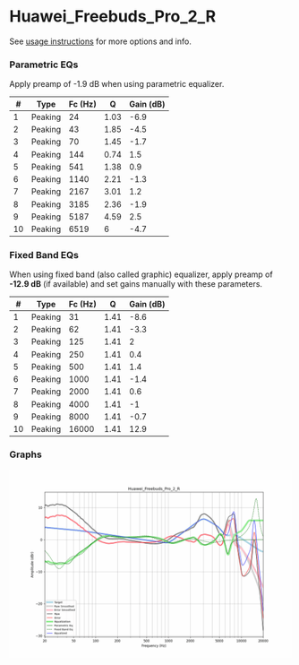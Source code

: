 # Huawei_Freebuds_Pro_2_R
See [usage instructions](https://github.com/jaakkopasanen/AutoEq#usage) for more options and info.

### Parametric EQs
Apply preamp of -1.9 dB when using parametric equalizer.

|   # | Type    |   Fc (Hz) |    Q |   Gain (dB) |
|-----|---------|-----------|------|-------------|
|   1 | Peaking |        24 | 1.03 |        -6.9 |
|   2 | Peaking |        43 | 1.85 |        -4.5 |
|   3 | Peaking |        70 | 1.45 |        -1.7 |
|   4 | Peaking |       144 | 0.74 |         1.5 |
|   5 | Peaking |       541 | 1.38 |         0.9 |
|   6 | Peaking |      1140 | 2.21 |        -1.3 |
|   7 | Peaking |      2167 | 3.01 |         1.2 |
|   8 | Peaking |      3185 | 2.36 |        -1.9 |
|   9 | Peaking |      5187 | 4.59 |         2.5 |
|  10 | Peaking |      6519 | 6    |        -4.7 |

### Fixed Band EQs
When using fixed band (also called graphic) equalizer, apply preamp of **-12.9 dB** (if available) and set gains manually with these parameters.

|   # | Type    |   Fc (Hz) |    Q |   Gain (dB) |
|-----|---------|-----------|------|-------------|
|   1 | Peaking |        31 | 1.41 |        -8.6 |
|   2 | Peaking |        62 | 1.41 |        -3.3 |
|   3 | Peaking |       125 | 1.41 |         2   |
|   4 | Peaking |       250 | 1.41 |         0.4 |
|   5 | Peaking |       500 | 1.41 |         1.4 |
|   6 | Peaking |      1000 | 1.41 |        -1.4 |
|   7 | Peaking |      2000 | 1.41 |         0.6 |
|   8 | Peaking |      4000 | 1.41 |        -1   |
|   9 | Peaking |      8000 | 1.41 |        -0.7 |
|  10 | Peaking |     16000 | 1.41 |        12.9 |

### Graphs
![](./Huawei_Freebuds_Pro_2_R.png)
